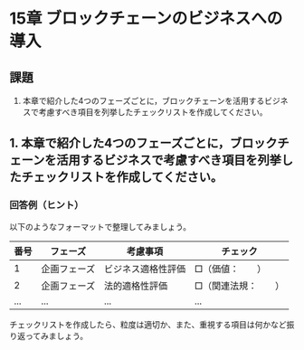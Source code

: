 # 15章 ブロックチェーンのビジネスへの導入

## 課題

1. 本章で紹介した4つのフェーズごとに，ブロックチェーンを活用するビジネスで考慮すべき項目を列挙したチェックリストを作成してください。

## 1. 本章で紹介した4つのフェーズごとに，ブロックチェーンを活用するビジネスで考慮すべき項目を列挙したチェックリストを作成してください。

### 回答例（ヒント）

以下のようなフォーマットで整理してみましょう。

| 番号 | フェーズ | 考慮事項 | チェック|
| ------------- | ------------- | ------- | ------- |
| 1  | 企画フェーズ  | ビジネス適格性評価 | □（価値：　　）|
| 2  | 企画フェーズ  | 法的適格性評価 | □（関連法規：　　）|
| ... | ... | ... | ... |

チェックリストを作成したら、粒度は適切か、また、重視する項目は何かなど振り返ってみましょう。
